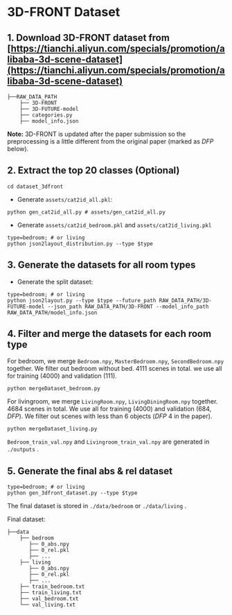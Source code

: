 # 3D-FRONT Dataset

## 1. Download 3D-FRONT dataset from [https://tianchi.aliyun.com/specials/promotion/alibaba-3d-scene-dataset](https://tianchi.aliyun.com/specials/promotion/alibaba-3d-scene-dataset)
```
├──RAW_DATA_PATH
    ├── 3D-FRONT
    ├── 3D-FUTURE-model
    ├── categories.py
    ├── model_info.json
```
**Note:** 3D-FRONT is updated after the paper submission so the preprocessing is a little different from the original paper (marked as *DFP* below).


## 2. Extract the top 20 classes (Optional)
```
cd dataset_3dfront
```

- Generate `assets/cat2id_all.pkl`:
```
python gen_cat2id_all.py # assets/gen_cat2id_all.py
```
- Generate `assets/cat2id_bedroom.pkl` and `assets/cat2id_living.pkl`
```
type=bedroom; # or living
python json2layout_distribution.py --type $type
```

## 3. Generate the datasets for all room types
- Generate the split dataset:
```
type=bedroom; # or living
python json2layout.py --type $type --future_path RAW_DATA_PATH/3D-FUTURE-model --json_path RAW_DATA_PATH/3D-FRONT --model_info_path RAW_DATA_PATH/model_info.json
```

## 4. Filter and merge the datasets for each room type

For bedroom, we merge `Bedroom.npy`, `MasterBedroom.npy`, `SecondBedroom.npy` together. We filter out bedroom without bed. 4111 scenes in total. we use all for training (4000) and validation (111).
```
python mergeDataset_bedroom.py 
```

For livingroom, we merge `LivingRoom.npy`, `LivingDiningRoom.npy` together. 4684 scenes in total. We use all for training (4000) and validation (684, *DFP*). We filter out scenes with less than 6 objects (*DFP* 4 in the paper).
```
python mergeDataset_living.py 
```

`Bedroom_train_val.npy` and `Livingroom_train_val.npy` are generated in `./outputs` .

## 5. Generate the final abs & rel dataset
```
type=bedroom; # or living
python gen_3dfront_dataset.py --type $type
```

The final dataset is stored in `./data/bedroom` or `./data/living` .

Final dataset:
```
├──data
    ├── bedroom
       ├── 0_abs.npy
       ├── 0_rel.pkl
       ├── ...
    ├── living
       ├── 0_abs.npy
       ├── 0_rel.pkl
       ├── ...
    ├── train_bedroom.txt
    ├── train_living.txt
    ├── val_bedroom.txt
    └── val_living.txt
```



